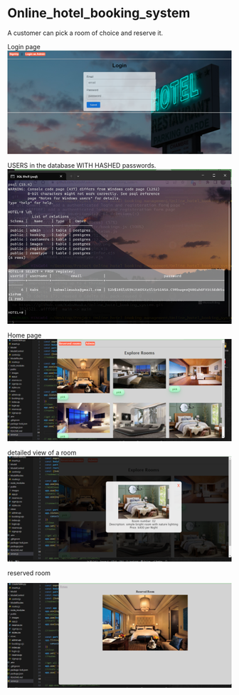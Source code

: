 # Online_hotel_booking_system 
A customer can pick a room of choice and reserve it.

Login page 
<img src='./public/images/ss0.png'>

USERS in the database WITH HASHED passwords.
<img src='./public/images/register.png'>

Home page
<img src='./public/images/ss1.png'>

detailed view of a room
<img src='./public/images/ss2.png'>

reserved room

<img src='./public/images/ss3.png'>
